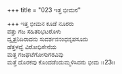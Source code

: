 +++
title = "023 ಇತ್ತ ಭೀಮನ"

+++
ಇತ್ತ ಭೀಮನ ಕೂಡೆ ನೂರರು  
ವತ್ತು ಗಜ ಸಹಿತರಿಭಟರೊಳು  
ದ್ವೃತ್ತನಿದಿರಾದನು ಸುದರ್ಶನನಂಧನೃಪಸೂನು  
ಹೆತ್ತಳವ್ವೆ ವಿರೋಧಿಸೇನೆಯ  
ಮತ್ತ ಗಜಘಟೆಗೋಸುಗರವಿವು  
ಮತ್ತೆ ದೊರಕವು ಕೊಂದಡೆಂದುಮ್ಮಳಿಸಿದನು ಭೀಮ      ॥23॥